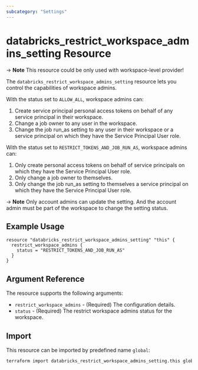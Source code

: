 ```yaml
---
subcategory: "Settings"
---
```


# databricks_restrict_workspace_admins_setting Resource

-> **Note** This resource could be only used with workspace-level provider!

The `databricks_restrict_workspace_admins_setting` resource lets you control the capabilities of workspace admins.

With the status set to `ALLOW_ALL`, workspace admins can:

1. Create service principal personal access tokens on behalf of any service principal in their workspace.
2. Change a job owner to any user in the workspace.
3. Change the job run_as setting to any user in their workspace or a service principal on which they have the Service Principal User role.

With the status set to `RESTRICT_TOKENS_AND_JOB_RUN_AS`, workspace admins can:

1. Only create personal access tokens on behalf of service principals on which they have the Service Principal User role.
2. Only change a job owner to themselves.
3. Only change the job run_as setting to themselves a service principal on which they have the Service Principal User role.

-> **Note** Only account admins can update the setting. And the account admin must be part of the workspace to change the setting status.

## Example Usage

```hcl
resource "databricks_restrict_workspace_admins_setting" "this" {
  restrict_workspace_admins {
    status = "RESTRICT_TOKENS_AND_JOB_RUN_AS"
  }
}
```

## Argument Reference

The resource supports the following arguments:

* `restrict_workspace_admins` - (Required) The configuration details.
* `status` - (Required) The restrict workspace admins status for the workspace.

## Import

This resource can be imported by predefined name `global`:

```bash
terraform import databricks_restrict_workspace_admins_setting.this global
```
